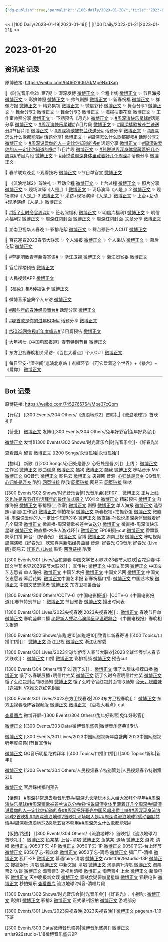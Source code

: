 ```yaml
---
{"dg-publish":true,"permalink":"/100-daily/2023-01-20/","title":"2023-01-20"}
---
```



<< [[100 Daily/2023-01-19\|2023-01-19]] | [[100 Daily/2023-01-21\|2023-01-21]] >>

# 2023-01-20

## 资讯站 记录

原博链接: https://weibo.com/6466290670/MpeNxdXap

💫《时光音乐会2》第7期
✨ 深深发博 [微博正文](https://m.weibo.cn/6466290670/4860101385785787)
✨ 全程上线 [微博正文](https://m.weibo.cn/6466290670/4860091154564304)
✨ 节目海报 [微博正文](https://m.weibo.cn/6466290670/4860005520244918)
✨ 彩排帅照 [微博正文](https://m.weibo.cn/6466290670/4860058020087890)
✨ 帅气剧照 [微博正文](https://m.weibo.cn/6466290670/4859980480254959)
✨ 新春祝福 [微博正文](https://m.weibo.cn/6466290670/4860031604884791)
✨ 群像海报 [微博正文](https://m.weibo.cn/6466290670/4860064794678345)
✨ 精彩集锦 [微博正文](https://m.weibo.cn/6466290670/4859944270824029)
✨ 微信彩铃 [微博正文](https://m.weibo.cn/6466290670/4859988461489329)
✨ 舞台分享1 [微博正文](https://m.weibo.cn/6466290670/4860083513332158)
✨ 舞台分享2 [微博正文](https://m.weibo.cn/6466290670/4860086843090665)
✨ 舞台分享3 [微博正文](https://m.weibo.cn/6466290670/4860088139130315)
✨ 海报拍摄花絮 [微博正文](https://m.weibo.cn/6466290670/4860013250612904)
✨ 工作室帅照分享 [微博正文](https://m.weibo.cn/6466290670/4860109056122741)
✨ 下期预告《月光》[微博正文](https://m.weibo.cn/6466290670/4860099560736401)
✨ [#周深演快乐星球#](https://s.weibo.com/weibo?q=%23%E5%91%A8%E6%B7%B1%E6%BC%94%E5%BF%AB%E4%B9%90%E6%98%9F%E7%90%83%23)话题分享 [微博正文](https://m.weibo.cn/6466290670/4860084573704213)
✨ [#周深演快乐星球#](https://s.weibo.com/weibo?q=%23%E5%91%A8%E6%B7%B1%E6%BC%94%E5%BF%AB%E4%B9%90%E6%98%9F%E7%90%83%23)节目片段 [微博正文](https://m.weibo.cn/6466290670/4860087817210487)
✨ [#周深猜歌被苍兰诀送分#](https://s.weibo.com/weibo?q=%23%E5%91%A8%E6%B7%B1%E7%8C%9C%E6%AD%8C%E8%A2%AB%E8%8B%8D%E5%85%B0%E8%AF%80%E9%80%81%E5%88%86%23)节目片段 [微博正文](https://m.weibo.cn/6466290670/4860086608993321)
✨ [#周深猜歌被苍兰诀送分#](https://s.weibo.com/weibo?q=%23%E5%91%A8%E6%B7%B1%E7%8C%9C%E6%AD%8C%E8%A2%AB%E8%8B%8D%E5%85%B0%E8%AF%80%E9%80%81%E5%88%86%23) 话题分享 [微博正文](https://m.weibo.cn/6466290670/4860084196740321)
✨ [#周深怎么什么歌都能唱#](https://s.weibo.com/weibo?q=%23%E5%91%A8%E6%B7%B1%E6%80%8E%E4%B9%88%E4%BB%80%E4%B9%88%E6%AD%8C%E9%83%BD%E8%83%BD%E5%94%B1%23) 话题分享1
[微博正文](https://m.weibo.cn/6466290670/4860130585216656)
✨ [#周深怎么什么歌都能唱#](https://s.weibo.com/weibo?q=%23%E5%91%A8%E6%B7%B1%E6%80%8E%E4%B9%88%E4%BB%80%E4%B9%88%E6%AD%8C%E9%83%BD%E8%83%BD%E5%94%B1%23) 话题分享2
[微博正文](https://m.weibo.cn/6466290670/4860131337307983)
✨ [#周深说爱你的人一定比你知道的多#](https://s.weibo.com/weibo?q=%23%E5%91%A8%E6%B7%B1%E8%AF%B4%E7%88%B1%E4%BD%A0%E7%9A%84%E4%BA%BA%E4%B8%80%E5%AE%9A%E6%AF%94%E4%BD%A0%E7%9F%A5%E9%81%93%E7%9A%84%E5%A4%9A%23) 话题分享 [微博正文](https://m.weibo.cn/6466290670/4860083739305128)
✨[#周深说爱你的人一定比你知道的多#](https://s.weibo.com/weibo?q=%23%E5%91%A8%E6%B7%B1%E8%AF%B4%E7%88%B1%E4%BD%A0%E7%9A%84%E4%BA%BA%E4%B8%80%E5%AE%9A%E6%AF%94%E4%BD%A0%E7%9F%A5%E9%81%93%E7%9A%84%E5%A4%9A%23) 节目片段 [微博正文](https://m.weibo.cn/6466290670/4860087019242661)
✨ [#孙悦说周深身体里藏着好几个周深#](https://s.weibo.com/weibo?q=%23%E5%AD%99%E6%82%A6%E8%AF%B4%E5%91%A8%E6%B7%B1%E8%BA%AB%E4%BD%93%E9%87%8C%E8%97%8F%E7%9D%80%E5%A5%BD%E5%87%A0%E4%B8%AA%E5%91%A8%E6%B7%B1%23)节目片段 [微博正文](https://m.weibo.cn/6466290670/4860087677492257)
✨ [#孙悦说周深身体里藏着好几个周深#](https://s.weibo.com/weibo?q=%23%E5%AD%99%E6%82%A6%E8%AF%B4%E5%91%A8%E6%B7%B1%E8%BA%AB%E4%BD%93%E9%87%8C%E8%97%8F%E7%9D%80%E5%A5%BD%E5%87%A0%E4%B8%AA%E5%91%A8%E6%B7%B1%23) 话题分享 [微博正文](https://m.weibo.cn/6466290670/4860083999612457)

💫 春节联欢晚会
✨观看技巧 [微博正文](https://m.weibo.cn/6466290670/4859945201704086)
✨节目单官宣 [微博正文](https://m.weibo.cn/6466290670/4860056833884980)

💫 《流浪地球2》首映礼
✨ 互动全程 [微博正文](https://m.weibo.cn/6466290670/4860059110082938)
✨ 上台过程 [微博正文](https://m.weibo.cn/6466290670/4860060419757863)
✨ 照片分享 [微博正文](https://m.weibo.cn/6466290670/4860067347956166)
✨ 现场演绎《人是_》1 [微博正文](https://m.weibo.cn/6466290670/4860054690340059)
✨ 现场演绎《人是_》2 [微博正文](https://m.weibo.cn/6466290670/4860056099358271)
✨ 现场演绎《人是_》3 [微博正文](https://m.weibo.cn/6466290670/4860066044314245)
✨ 采访+现场演绎《人是_》[微博正文](https://m.weibo.cn/6466290670/4860055234551863)
✨ 上台+互动+现场演绎《人是_》[微博正文](https://m.weibo.cn/6466290670/4860066953434472)

💫 [#饿了么时令官周深#](https://s.weibo.com/weibo?q=%23%E9%A5%BF%E4%BA%86%E4%B9%88%E6%97%B6%E4%BB%A4%E5%AE%98%E5%91%A8%E6%B7%B1%23)
✨ 签名照福利 [微博正文](https://m.weibo.cn/6466290670/4859918664339209)
✨ 明信片福利1 [微博正文](https://m.weibo.cn/6466290670/4859957842805454)
✨ 明信片福利2 [微博正文](https://m.weibo.cn/6466290670/4860031143777340)
✨ 周深红包封面 [微博正文](https://m.weibo.cn/6466290670/4860094045487934)
✨ 周深红包封面-文章分享 [微博正文](https://m.weibo.cn/6466290670/4860027392754397)

💫 湖南卫视华人春晚
✨ 彩排花絮 [微博正文](https://m.weibo.cn/6466290670/4859964126665152)
✨ 舞台预告个人CUT [微博正文](https://m.weibo.cn/6466290670/4859925614824980)

💫 百花迎春2023春节大联欢
✨ 个人海报 [微博正文](https://m.weibo.cn/6466290670/4860057621105303)
✨ 个人采访 [微博正文](https://m.weibo.cn/6466290670/4860057621894890)
✨ 幕后花絮 [微博正文](https://m.weibo.cn/6466290670/4860109622616347)

💫 [#奔跑吧致青年新春寄语#](https://s.weibo.com/weibo?q=%23%E5%A5%94%E8%B7%91%E5%90%A7%E8%87%B4%E9%9D%92%E5%B9%B4%E6%96%B0%E6%98%A5%E5%AF%84%E8%AF%AD%23)
✨ 浙江卫视 [微博正文](https://m.weibo.cn/6466290670/4859930677610633)
✨ 浙江团省委 [微博正文](https://m.weibo.cn/6466290670/4859930286492459)

💫 官后踩楼预告 [微博正文](https://m.weibo.cn/6466290670/4860062608918499)

💫 人民视频APP [微博正文](https://m.weibo.cn/6466290670/4859960528474091)

💫【福兔】集6种福兔卡 [微博正文](https://m.weibo.cn/6466290670/4859970962594177)

💫 微博音乐盛典个人专访 [微博正文](https://m.weibo.cn/6466290670/4860005784491402)

💫 [#那些年的春晚经典舞台#](https://s.weibo.com/weibo?q=%23%E9%82%A3%E4%BA%9B%E5%B9%B4%E7%9A%84%E6%98%A5%E6%99%9A%E7%BB%8F%E5%85%B8%E8%88%9E%E5%8F%B0%23) 话题分享 [微博正文](https://m.weibo.cn/6466290670/4860025955419077)

💫 [#哪首歌是你的过年BGM#](https://s.weibo.com/weibo?q=%23%E5%93%AA%E9%A6%96%E6%AD%8C%E6%98%AF%E4%BD%A0%E7%9A%84%E8%BF%87%E5%B9%B4BGM%23) 话题分享
[微博正文](https://m.weibo.cn/6466290670/4859980132123809)

💫 [#2023网络视听年度盛典#](https://s.weibo.com/weibo?q=%232023%E7%BD%91%E7%BB%9C%E8%A7%86%E5%90%AC%E5%B9%B4%E5%BA%A6%E7%9B%9B%E5%85%B8%23)节目篇预告
[微博正文](https://m.weibo.cn/6466290670/4860085857424938)

💫 大年初七《中国电影报道》春节特别节目
[微博正文](https://m.weibo.cn/6466290670/4860026370392764)

💫 东方卫视春晚相关采访-《百世大看点》个人CUT [微博正文](https://m.weibo.cn/6466290670/4860133396187954)

💫 每日早安-“深空间”巡演北京站丨点唱环节
《可它爱着这个世界》+《楼台》+《爱你》
[微博正文](https://m.weibo.cn/6466290670/4859905619526483)

---
## Bot 记录

原博链接: https://weibo.com/7452765754/Mpe37cQbm

【行程】
[[300 Events/304 Others/《流浪地球2》首映礼\|《流浪地球2》首映礼]]

【营业】
[微博正文](https://m.weibo.cn/1736988591/4859970090960346) 发博([[300 Events/304 Others/兔年好彩官\|兔年好彩官]])

[微博正文](https://m.weibo.cn/1736988591/4860100826632680) 发博([[300 Events/302 Shows/时光音乐会\|时光音乐会]]-《好春光》)

[查看图片](https://wx2.sinaimg.cn/large/6eb293b4gy1haai9itgitj20u014qdl0.jpg) 留言 [微博正文](https://m.weibo.cn/1736988591/4858476608100134) [[200 Songs/永恒孤独\|永恒孤独]]

【物料】
新歌《[[200 Songs/心归处是吾乡\|心归处是吾乡]]》上线：
[微博正文](https://m.weibo.cn/7478855230/4859779027828909) 工作室
[微博正文](https://m.weibo.cn/6466290670/4859778792953302) 歌曲信息
[微博正文](https://m.weibo.cn/1665103091/4859775696772664) 酷狗
[微博正文](https://m.weibo.cn/1738434147/4859774782674759) 酷我
[微博正文](https://m.weibo.cn/1867028705/4859781200481439) 咪咕音乐
MV:
[微博正文](https://m.weibo.cn/2169129705/4859774553034968) QQ音乐
[微博正文](https://m.weibo.cn/1721030997/4859774539924430) 网易云
[微博正文](https://m.weibo.cn/3266943013/4859750623740234) 央视网
音源:
[心归处是吾乡](https://weibo.cn/sinaurl?u=https%3A%2F%2Fi.y.qq.com%2Fv8%2Fplaysong.html%3Fsongid%3D392222827%26source%3Dyqq%26ADTAG%3Dhz_wb_sf%26channelId%3D10081987) QQ音乐
[心归处是吾乡](https://weibo.cn/sinaurl?u=https%3A%2F%2Ft1.kugou.com%2Fsong.html%3Fid%3D7N07g7dB7V3) 酷狗
[网页链接](https://weibo.cn/sinaurl?u=http%3A%2F%2Fm.kuwo.cn%2Fnewh5app%2Fplay_detail%2F258963953) 酷我
[网页链接](https://weibo.cn/sinaurl?u=https%3A%2F%2Fmusic.163.com%2F%23%2Fsong%3Fid%3D2015604081) 网易云
[网页链接](https://weibo.cn/sinaurl?u=https%3A%2F%2Fh5.nf.migu.cn%2Fapp%2Fv4%2Fp%2Fshare%2Fsong%2Findex.html%3Fid%3D600919000008868988) 咪咕

[[300 Events/302 Shows/时光音乐会\|时光音乐会]]EP07：
[微博正文](https://m.weibo.cn/7703778879/4860090160776340) 正片上线
[这也许是春节打电话拜年的最佳仪式感？](https://weibo.cn/sinaurl?u=https%3A%2F%2Fmp.weixin.qq.com%2Fs%2F2ALOncbHz7tgSzgv24KixQ) VX推文
[微博正文](https://m.weibo.cn/7703778879/4859940622044676) 精彩预告
[微博正文](https://m.weibo.cn/7703778879/4860053868254201) 群像海报
[微博正文](https://m.weibo.cn/7478855230/4860045143312403) 彩排照(工作室)
[微博正文](https://m.weibo.cn/7703778879/4859968303665869) 剧照
[微博正文](https://m.weibo.cn/7703778879/4859998502653975) 单人海报
[微博正文](https://m.weibo.cn/7478855230/4860103892931448) 造型照+剧照(工作室)
[微博正文](https://m.weibo.cn/5337758780/4860005704797218) 侧拍花絮
[微博正文](https://m.weibo.cn/7703778879/4860028709768561) 新春祝福+拍摄彩蛋
[微博正文](https://m.weibo.cn/7703778879/4860073170702777) 微直播-周深说爱你的人一定比你知道的多
[微博正文](https://m.weibo.cn/7703778879/4860074696907328) 微直播-孙悦说周深身体里藏着好几个周深
[微博正文](https://m.weibo.cn/7703778879/4860075489362534) 微直播-周深猜歌被苍兰诀送分
[微博正文](https://m.weibo.cn/7703778879/4860076919888877) 微直播-周深演快乐星球
[微博正文](https://m.weibo.cn/7703778879/4860079281805297) 微直播-木头人游戏环节
[微博正文](https://m.weibo.cn/6466290670/4860099560736401) EP08预告cut
[微博正文](https://m.weibo.cn/2373608053/4860101418028933) 香飘飘奶茶口播
舞台-《好春光》:
[微博正文](https://m.weibo.cn/7703778879/4860070486344725) 官博
[微博正文](https://m.weibo.cn/1638629382/4860080300232007) 湖南卫视
[微博正文](https://m.weibo.cn/1809436135/4860100991517618) 咪咕视频
[周深演唱《好春光》 欢欢喜喜新唱经典曲目](https://weibo.cn/sinaurl?u=https%3A%2F%2Fm.mgtv.com%2Fb%2F501604%2F18166362.html%3Fcxid%3Dwbxtzs)
音源:
[好春光](https://weibo.cn/sinaurl?u=https%3A%2F%2Fc.y.qq.com%2Fbase%2Ffcgi-bin%2Fu%3F__%3DhahUX7PYcF3W) QQ音乐
[好春光 (Live版)](https://weibo.cn/sinaurl?u=https%3A%2F%2Fy.music.163.com%2Fm%2Fsong%3Fid%3D2016115519) 网易云
[好春光 (Live)](https://weibo.cn/sinaurl?u=https%3A%2F%2Ft1.kugou.com%2Fsong.html%3Fid%3DexzzZ3eB7V2) 酷狗
[网页链接](https://weibo.cn/sinaurl?u=https%3A%2F%2Fm.kuwo.cn%2Fyinyue%2F259256157%3Ff%3Dip%26t%3Dsinawb) 酷我

[[300 Events/301 Lives/百花迎春·中国文学艺术界2023春节大联欢\|百花迎春·中国文学艺术界2023春节大联欢]]：
宣传片:
[微博正文](https://m.weibo.cn/3171364240/4860071420625082) 中国文艺网
[微博正文](https://m.weibo.cn/3211895913/4860069026206808) 中国文艺志愿者
单人海报:
[微博正文](https://m.weibo.cn/1943724947/4860047827933103) 中国艺术报
[微博正文](https://m.weibo.cn/3171364240/4860095765420361) 中国文艺网
[微博正文](https://m.weibo.cn/3211895913/4860043805067556) 中国文艺志愿者
幕后花絮:
[微博正文](https://m.weibo.cn/1943724947/4860068778481251)中国艺术报
新春祝福口播:
[微博正文](https://m.weibo.cn/1943724947/4860057647584073) 中国艺术报
[微博正文](https://m.weibo.cn/3211895913/4860053871657480) 中国文艺志愿者
[微博正文](https://m.weibo.cn/1767910704/4860072972785280) 东方卫视番茄台

[[300 Events/304 Others/CCTV-6《中国电影报道》\|CCTV-6《中国电影报道》]]春节特别节目：
[微博正文](https://m.weibo.cn/1261788454/4859963179008661) 节目预告
[微博正文](https://m.weibo.cn/6495544869/4860016488876754) 播出时间表

[[300 Events/301 Lives/2023央视春晚\|2023央视春晚]]：
[微博正文](https://m.weibo.cn/3506728370/4860052806305277) 春晚节目单
[微博正文](https://m.weibo.cn/3506728370/4859937639109971) 春晚竖屏口播
[老将新人凭动心演绎呈现温暖舞台](https://weibo.cn/sinaurl?u=https%3A%2F%2Fzgdsb.cctv.com%2F2023%2F01%2F19%2FARTIttKntRX0YWadnup4yZVS230119.shtml) 《中国电视报》春晚相关报道

[[300 Events/302 Shows/奔跑吧10\|奔跑吧10]]致青年新春寄语 [[400 Topics/口播\|口播]]：
[微博正文](https://m.weibo.cn/1288369910/4859924268450396) 浙江卫视
[微博正文](https://m.weibo.cn/3142846247/4859926353024052) 浙江团省委

[[300 Events/301 Lives/2023全球华侨华人春节大联欢\|2023全球华侨华人春节大联欢]]：
[微博正文](https://m.weibo.cn/5785156131/4859933076753514) 口播
[微博正文](https://m.weibo.cn/5337758780/4860052719281129) 彩排视频
[微博正文](https://m.weibo.cn/6466290670/4859925614824980) 预告cut

[[300 Events/304 Others/饿了么\|饿了么]]：
[微博正文](https://m.weibo.cn/5117812753/4859895339551691) 饿了么腊味推荐口播
[微博正文](https://m.weibo.cn/5117812753/4859948649422008) 饿了么春联展播+明信片抽奖
[微博正文](https://m.weibo.cn/7756461320/4860026190302104) 饿了么时令官明信片抽奖
[微博正文](https://m.weibo.cn/5117812753/4860071912145571) 饿了么红包封面领取通知
[微博正文](https://m.weibo.cn/7756461320/4860070581506391) 饿了么时令官红包封面领取通知
[今天，吃腊味（送福利](https://weibo.cn/sinaurl?u=https%3A%2F%2Fmp.weixin.qq.com%2Fs%2FGjZ7Y_o-NXKkCKGBBVeyvg) VX推文送红包封面

[[300 Events/301 Lives/2023东方卫视春晚\|2023东方卫视春晚]]：
[微博正文](https://m.weibo.cn/3154827593/4859925526217651) 东方卫视春晚阵容视频版
[微博正文](https://m.weibo.cn/7495641082/4860040848347431) [微博正文](https://m.weibo.cn/6466290670/4860133396187954) 《百视大看点》cut

[查看图片](https://wx4.sinaimg.cn/large/6eb293b4gy1haai19l9b8j20u01uoh29.jpg) 微博开屏-[[300 Events/304 Others/兔年好彩官\|兔年好彩官]]

[微博正文](https://m.weibo.cn/2183483187/4859995349061299) [[300 Events/303 Data/微博音乐盛典\|微博音乐盛典]]专访

[微博正文](https://m.weibo.cn/7408066931/4860079192410254) [[300 Events/301 Lives/2023中国网络视听年度盛典\|2023中国网络视听年度盛典]]节目宣传片

[微博正文](https://m.weibo.cn/2169129705/4859948390158070) QQ音乐明星花式拜年 [[400 Topics/口播\|口播]] [[400 Topics/新年\|新年]]

[微博正文](https://m.weibo.cn/2057327125/4859955724687382) [[300 Events/304 Others/人民视频春节特别策划\|人民视频春节特别策划]]

[微博正文](https://m.weibo.cn/5248300719/4860061576594669) 官后踩楼福利预告

【话题】
[#周深非常想去看音乐节#](https://s.weibo.com/weibo?q=%23%E5%91%A8%E6%B7%B1%E9%9D%9E%E5%B8%B8%E6%83%B3%E5%8E%BB%E7%9C%8B%E9%9F%B3%E4%B9%90%E8%8A%82%23)[#周深尤长靖玩木头人给大家拜个早年#](https://s.weibo.com/weibo?q=%23%E5%91%A8%E6%B7%B1%E5%B0%A4%E9%95%BF%E9%9D%96%E7%8E%A9%E6%9C%A8%E5%A4%B4%E4%BA%BA%E7%BB%99%E5%A4%A7%E5%AE%B6%E6%8B%9C%E4%B8%AA%E6%97%A9%E5%B9%B4%23)[#周深演快乐星球#](https://s.weibo.com/weibo?q=%23%E5%91%A8%E6%B7%B1%E6%BC%94%E5%BF%AB%E4%B9%90%E6%98%9F%E7%90%83%23)[#周深猜歌被苍兰诀送分#](https://s.weibo.com/weibo?q=%23%E5%91%A8%E6%B7%B1%E7%8C%9C%E6%AD%8C%E8%A2%AB%E8%8B%8D%E5%85%B0%E8%AF%80%E9%80%81%E5%88%86%23)[#孙悦说周深身体里藏着好几个周深#](https://s.weibo.com/weibo?q=%23%E5%AD%99%E6%82%A6%E8%AF%B4%E5%91%A8%E6%B7%B1%E8%BA%AB%E4%BD%93%E9%87%8C%E8%97%8F%E7%9D%80%E5%A5%BD%E5%87%A0%E4%B8%AA%E5%91%A8%E6%B7%B1%23)[#周深说爱你的人一定比你知道的多#](https://s.weibo.com/weibo?q=%23%E5%91%A8%E6%B7%B1%E8%AF%B4%E7%88%B1%E4%BD%A0%E7%9A%84%E4%BA%BA%E4%B8%80%E5%AE%9A%E6%AF%94%E4%BD%A0%E7%9F%A5%E9%81%93%E7%9A%84%E5%A4%9A%23)[#周深把好春光中国风唱出爵士味#](https://s.weibo.com/weibo?q=%23%E5%91%A8%E6%B7%B1%E6%8A%8A%E5%A5%BD%E6%98%A5%E5%85%89%E4%B8%AD%E5%9B%BD%E9%A3%8E%E5%94%B1%E5%87%BA%E7%88%B5%E5%A3%AB%E5%91%B3%23)[#周深现身流浪地球2首映礼#](https://s.weibo.com/weibo?q=%23%E5%91%A8%E6%B7%B1%E7%8E%B0%E8%BA%AB%E6%B5%81%E6%B5%AA%E5%9C%B0%E7%90%832%E9%A6%96%E6%98%A0%E7%A4%BC%23)[#周深流浪地球2首映礼现场唱人是#](https://s.weibo.com/weibo?q=%23%E5%91%A8%E6%B7%B1%E6%B5%81%E6%B5%AA%E5%9C%B0%E7%90%832%E9%A6%96%E6%98%A0%E7%A4%BC%E7%8E%B0%E5%9C%BA%E5%94%B1%E4%BA%BA%E6%98%AF%23)[#周深说流浪地球2感动幽默共情#](https://s.weibo.com/weibo?q=%23%E5%91%A8%E6%B7%B1%E8%AF%B4%E6%B5%81%E6%B5%AA%E5%9C%B0%E7%90%832%E6%84%9F%E5%8A%A8%E5%B9%BD%E9%BB%98%E5%85%B1%E6%83%85%23)[#周深看流浪地球2感觉五官不够用#](https://s.weibo.com/weibo?q=%23%E5%91%A8%E6%B7%B1%E7%9C%8B%E6%B5%81%E6%B5%AA%E5%9C%B0%E7%90%832%E6%84%9F%E8%A7%89%E4%BA%94%E5%AE%98%E4%B8%8D%E5%A4%9F%E7%94%A8%23)[#周深怎么什么歌都能唱#](https://s.weibo.com/weibo?q=%23%E5%91%A8%E6%B7%B1%E6%80%8E%E4%B9%88%E4%BB%80%E4%B9%88%E6%AD%8C%E9%83%BD%E8%83%BD%E5%94%B1%23)

【饭拍/路透】
[[300 Events/304 Others/《流浪地球2》首映礼\|《流浪地球2》首映礼]]：
[微博正文](https://m.weibo.cn/6915955727/4860057546396035) 鱼某某-上台+清唱
[微博正文](https://m.weibo.cn/6915955727/4860065489621996) 鱼某某-退场
[微博正文](https://m.weibo.cn/1801743981/4860079284683084) 游城-清唱
[微博正文](https://m.weibo.cn/7047859256/4860060767094221) 9050了忘-4P
[微博正文](https://m.weibo.cn/7047859256/4860072284658301) 9050了忘-1P
[微博正文](https://m.weibo.cn/7047859256/4860118611528440) 9050了忘-台上环节
[微博正文](https://m.weibo.cn/7047859256/4860119965763743) 9050了忘-观众席
[微博正文](https://m.weibo.cn/7047859256/4860120925996853) 9050了忘-离场
[微博正文](https://m.weibo.cn/6525010965/4860059827568882) 狐厂厂-清唱
[微博正文](https://m.weibo.cn/6525010965/4860051888015315) 狐厂-2P
[微博正文](https://m.weibo.cn/7625572671/4860053586447939) 慕语fairy-清唱
[微博正文](https://m.weibo.cn/6873250805/4860061812525166) Artist0929studio-13P
[微博正文](https://m.weibo.cn/1843633441/4860059965719441) 搜狐娱乐-清唱
[微博正文](https://m.weibo.cn/7728745629/4860053464553221) 中新文娱-清唱
[微博正文](https://m.weibo.cn/2095820504/4860049485203887) 淘票票1-清唱
[微博正文](https://m.weibo.cn/2095820504/4860051791807283) 淘票票2-访谈
[微博正文](https://m.weibo.cn/2095820504/4860053486572733) 淘票票3-近视角清唱
[微博正文](https://m.weibo.cn/2095820504/4860058544376110) 淘票票4-上台
[微博正文](https://m.weibo.cn/1623886424/4860052261309669) 新浪电影
[微博正文](https://m.weibo.cn/5762845362/4860062633822096) 天中晚报新文娱
[微博正文](https://m.weibo.cn/6048634807/4860108645077510) 蛋挞食粥要加星星糖
[微博正文](https://m.weibo.cn/2611607127/4860053464817487) 猫眼电影
[微博正文](https://m.weibo.cn/3849658397/4860083797756291) 秒拍娱乐
[查看图片](https://wx4.sinaimg.cn/large/6eb293b4gy1haajui06hsj20u01hdaee.jpg) 流浪地球2抖音-清唱片段

[[300 Events/302 Shows/时光音乐会\|时光音乐会]]《好春光》：
小𤠣叻:
[微博正文](https://m.weibo.cn/7367408614/4860072881034610) 彩排1
[微博正文](https://m.weibo.cn/7367408614/4860075519512490) 彩排2
[微博正文](https://m.weibo.cn/7367408614/4860083727241897) 正式录制饭拍
[微博正文](https://m.weibo.cn/7367408614/4860090220020895) 游戏部分

[[300 Events/301 Lives/2023央视春晚\|2023央视春晚]]
[微博正文](https://m.weibo.cn/7633014126/4859975216663092) pageran-1.19下班

[[300 Events/303 Data/微博音乐盛典\|微博音乐盛典]]
[微博正文](https://m.weibo.cn/6873250805/4859917738182044) artist929studio-1.18微博音乐盛典9P
